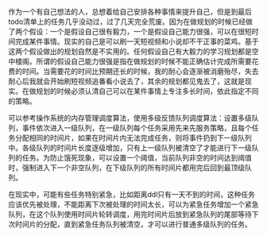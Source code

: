 作为一个有自己想法的人，总想着给自己安排各种事情来提升自己，但是到最后todo清单上的任务几乎没动过，过了几天完全荒废。因为在做规划的时候已经做了两个假设：一个是假设自己很有毅力，一个是假设自己能力很强，可以在很短时间完成某件事情。现实的自己是可以刷一天短视频和小说却不干正事的菜鸡。基于这两个假设做出的规划自然是不实用的。任何假设自己有大毅力的学习规划都是空中楼阁。所谓的假设自己能力很强是指在做规划的时候不能正确估计完成所需要花费的时间。当需要花的时间比预期还长的时候，我的耐心会逐渐被消磨殆尽，失去耐心后我就会开始刷短视频追番看小说去了，其余的规划都见鬼去了，这就是现实。在做规划的时候必须认清自己可以在某件事情上专注多长时间，依此指定不同的策略。

可以参考操作系统的内存管理调度算法，使用多级反馈队列调度算法：设置多级队列，事件依次进入一级队列，在一级队列每个任务采用先来先服务策略，且每个任务分配相同的时间片，如果在时间片内无法完成任务，则将事件扔到下一级队列中。各级队列的时间片长度逐级增加，只有上一级队列被清空了才能进行下一级队列的任务。为防止饿死现象，可以设置一个阈值，当前队列非空的时间达到阈值时，强制进入下一个非空队列，在下级队列的所有时间片都用完后回到最顶级队列。

在现实中，可能有些任务特别紧急，比如距离ddl只有一天不到的时间，这种任务应该优先被处理，不能距离下次被处理的时间太长，可以为紧急任务增加一个紧急队列，在这个队列使用时间片轮转调度，用完时间片后放到紧急队列的尾部等待下次时间片的分配，直到紧急任务队列被清空，才可以进行普通多级队列的任务。

